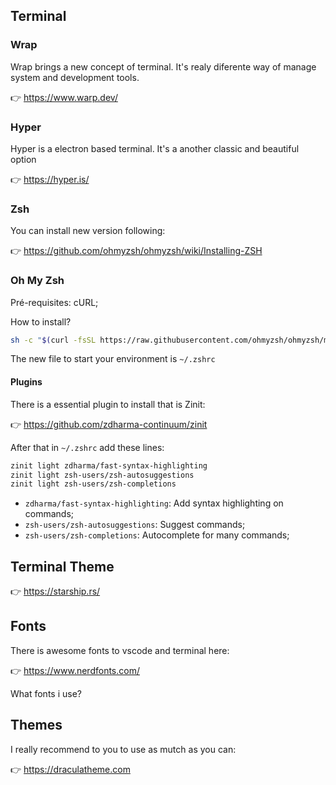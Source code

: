 ## Terminal

### Wrap

Wrap brings a new concept of terminal. It's realy diferente way of manage system and development tools.

👉 https://www.warp.dev/

### Hyper

Hyper is a electron based terminal. It's a another classic and beautiful option

👉 https://hyper.is/

### Zsh

You can install new version following:

👉 https://github.com/ohmyzsh/ohmyzsh/wiki/Installing-ZSH

### Oh My Zsh

Pré-requisites: cURL;

How to install?

```bash
sh -c "$(curl -fsSL https://raw.githubusercontent.com/ohmyzsh/ohmyzsh/master/tools/install.sh)"
```

The new file to start your environment is `~/.zshrc`

#### Plugins

There is a essential plugin to install that is Zinit:

👉 https://github.com/zdharma-continuum/zinit

After that in `~/.zshrc` add these lines:

```bash
zinit light zdharma/fast-syntax-highlighting
zinit light zsh-users/zsh-autosuggestions
zinit light zsh-users/zsh-completions
```

-   `zdharma/fast-syntax-highlighting`: Add syntax highlighting on commands;
-   `zsh-users/zsh-autosuggestions`: Suggest commands;
-   `zsh-users/zsh-completions`: Autocomplete for many commands;

## Terminal Theme

👉 https://starship.rs/

## Fonts

There is awesome fonts to vscode and terminal here:

👉 https://www.nerdfonts.com/

What fonts i use?



## Themes

I really recommend to you to use as mutch as you can:

👉 https://draculatheme.com